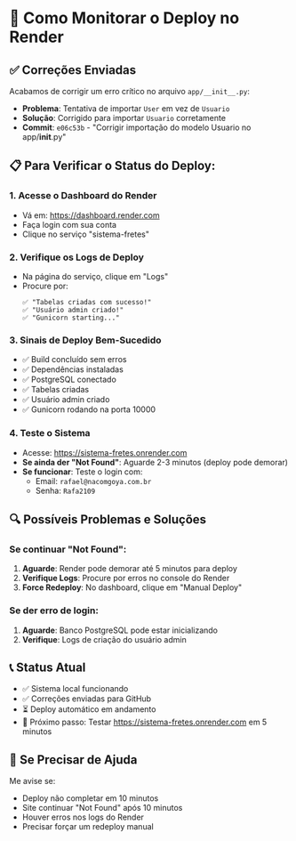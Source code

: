 # 🚀 Como Monitorar o Deploy no Render

## ✅ Correções Enviadas

Acabamos de corrigir um erro crítico no arquivo `app/__init__.py`:
- **Problema**: Tentativa de importar `User` em vez de `Usuario`
- **Solução**: Corrigido para importar `Usuario` corretamente
- **Commit**: `e06c53b` - "Corrigir importação do modelo Usuario no app/__init__.py"

## 📋 Para Verificar o Status do Deploy:

### 1. Acesse o Dashboard do Render
   - Vá em: https://dashboard.render.com
   - Faça login com sua conta
   - Clique no serviço "sistema-fretes"

### 2. Verifique os Logs de Deploy
   - Na página do serviço, clique em "Logs"
   - Procure por:
     ```
     ✅ "Tabelas criadas com sucesso!"
     ✅ "Usuário admin criado!"
     ✅ "Gunicorn starting..."
     ```

### 3. Sinais de Deploy Bem-Sucedido
   - ✅ Build concluído sem erros
   - ✅ Dependências instaladas
   - ✅ PostgreSQL conectado
   - ✅ Tabelas criadas
   - ✅ Usuário admin criado
   - ✅ Gunicorn rodando na porta 10000

### 4. Teste o Sistema
   - Acesse: https://sistema-fretes.onrender.com
   - **Se ainda der "Not Found"**: Aguarde 2-3 minutos (deploy pode demorar)
   - **Se funcionar**: Teste o login com:
     - Email: `rafael@nacomgoya.com.br`
     - Senha: `Rafa2109`

## 🔍 Possíveis Problemas e Soluções

### Se continuar "Not Found":
1. **Aguarde**: Render pode demorar até 5 minutos para deploy
2. **Verifique Logs**: Procure por erros no console do Render
3. **Force Redeploy**: No dashboard, clique em "Manual Deploy"

### Se der erro de login:
1. **Aguarde**: Banco PostgreSQL pode estar inicializando
2. **Verifique**: Logs de criação do usuário admin

## 📞 Status Atual
- ✅ Sistema local funcionando
- ✅ Correções enviadas para GitHub
- ⏳ Deploy automático em andamento
- 🎯 Próximo passo: Testar https://sistema-fretes.onrender.com em 5 minutos

## 🚨 Se Precisar de Ajuda
Me avise se:
- Deploy não completar em 10 minutos
- Site continuar "Not Found" após 10 minutos
- Houver erros nos logs do Render
- Precisar forçar um redeploy manual 
